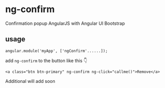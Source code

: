 # ng-confirm
Confirmation popup AngularJS with Angular UI Bootstrap

usage
-----

```
angular.module('myApp', ['ngConfirm'......]);
```

add `ng-confirm` to the button like this 👇
```
<a class="btn btn-primary" ng-confirm ng-click="callme()">Remove</a>
```

Additional will add soon 
